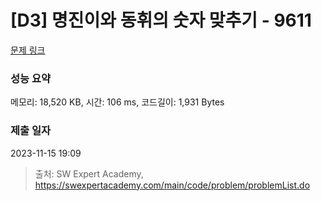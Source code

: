 # [D3] 명진이와 동휘의 숫자 맞추기 - 9611 

[문제 링크](https://swexpertacademy.com/main/code/problem/problemDetail.do?contestProbId=AXBbOcTav0QDFAVg) 

### 성능 요약

메모리: 18,520 KB, 시간: 106 ms, 코드길이: 1,931 Bytes

### 제출 일자

2023-11-15 19:09



> 출처: SW Expert Academy, https://swexpertacademy.com/main/code/problem/problemList.do